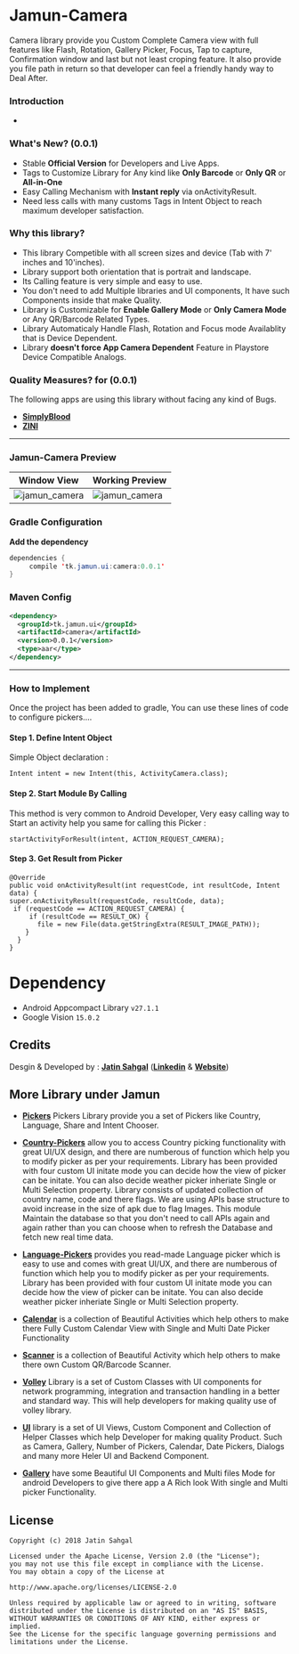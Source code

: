 # Jamun-Camera

Camera library provide you Custom Complete Camera view with full features like Flash, Rotation, Gallery Picker, Focus, Tap to capture, Confirmation window and last but not least croping feature. It also provide you file path in return so that developer can feel a friendly handy way to Deal After. 

### Introduction

* 

### What's New? (0.0.1)
* Stable **Official Version** for Developers and Live Apps.
* Tags to Customize Library for Any kind like **Only Barcode** or **Only QR** or **All-in-One**
* Easy Calling Mechanism with **Instant reply** via onActivityResult.
* Need less calls with many customs Tags in Intent Object to reach maximum developer satisfaction.

### Why this library?

* This library Competible with all screen sizes and device (Tab with 7' inches and 10'inches).
* Library support both orientation that is portrait and landscape.
* Its Calling feature is very simple and easy to use.
* You don't need to add Multiple libraries and UI components, It have such Components inside that make Quality.
* Library is Customizable for **Enable Gallery Mode** or **Only Camera Mode** or Any QR/Barcode Related Types.
* Library Automaticaly Handle Flash, Rotation and Focus mode Availablity that is Device Dependent.
* Library **doesn't force App Camera Dependent** Feature in Playstore Device Compatible Analogs.

### Quality Measures? for (0.0.1)

The following apps are using this library without facing any kind of Bugs.

* **[SimplyBlood](https://play.google.com/store/apps/details?id=com.simplyblood)**
* **[ZINI](https://play.google.com/store/apps/details?id=ai.zini)**

------

### Jamun-Camera Preview

Window View | Working Preview
---- | ----
![jamun_camera](https://user-images.githubusercontent.com/38988514/40282370-fddb9780-5c8b-11e8-9124-6008eb15dbc1.png) | ![jamun_camera](https://user-images.githubusercontent.com/38988514/40282466-6ede2fb4-5c8d-11e8-958c-4366adc114af.gif)


### Gradle Configuration

**Add the dependency**

```java
dependencies {
     compile 'tk.jamun.ui:camera:0.0.1'
}
```
### Maven Config

```xml
<dependency>
  <groupId>tk.jamun.ui</groupId>
  <artifactId>camera</artifactId>
  <version>0.0.1</version>
  <type>aar</type>
</dependency>
```
------
### How to Implement

Once the project has been added to gradle, You can use these lines of code to configure pickers....

#### Step 1. Define Intent Object

Simple Object declaration :

```
Intent intent = new Intent(this, ActivityCamera.class);

```
#### Step 2. Start Module By Calling

This method is very common to Android Developer, Very easy calling way to Start an activity help you same for calling this Picker :

```
startActivityForResult(intent, ACTION_REQUEST_CAMERA);

```

#### Step 3. Get Result from Picker

```
@Override
public void onActivityResult(int requestCode, int resultCode, Intent data) {
super.onActivityResult(requestCode, resultCode, data);
 if (requestCode == ACTION_REQUEST_CAMERA) {
     if (resultCode == RESULT_OK) {
       file = new File(data.getStringExtra(RESULT_IMAGE_PATH));
    }
  }
}
```

# Dependency

* Android Appcompact Library ``v27.1.1``
* Google Vision ``15.0.2``

## Credits

Desgin & Developed by : **[Jatin Sahgal](https://www.linkedin.com/in/jatinsahgal/)**
 (**[Linkedin](https://www.linkedin.com/in/jatinsahgal/)** & **[Website](https://blog.jamun.tk)**) 

## More Library under Jamun 

* **[Pickers](https://github.com/Lib-Jamun/Pickers.git)**
Pickers Library provide you a set of Pickers like Country, Language, Share and Intent Chooser.

* **[Country-Pickers](https://github.com/Lib-Jamun/Pickers.git)**
allow you to access Country picking functionality with great UI/UX design, and there are numberous of function which help you to modify picker as per your requirements. Library has been provided with four custom UI initate mode you can decide how the view of picker can be initate. You can also decide weather picker inheriate Single or Multi Selection property. Library consists of updated collection of country name, code and there flags. We are using APIs base structure to avoid increase in the size of apk due to flag Images. This module Maintain the database so that you don't need to call APIs again and again rather than you can choose when to refresh the Database and fetch new real time data.

* **[Language-Pickers](https://github.com/Lib-Jamun/Pickers.git)**
provides you read-made Language picker  which is easy to use and comes with great UI/UX, and there are numberous of function which help you to modify picker as per your requirements. Library has been provided with four custom UI initate mode you can decide how the view of picker can be initate. You can also decide weather picker inheriate Single or Multi Selection property.

* **[Calendar](https://github.com/Lib-Jamun/calendar.git)**
is a collection of Beautiful Activities which help others to make there Fully Custom Calendar View with Single and Multi Date Picker Functionality 

* **[Scanner](https://github.com/Lib-Jamun/scanner.git)**
is a collection of Beautiful Activity which help others to make there own Custom QR/Barcode Scanner. 

* **[Volley](https://github.com/Lib-Jamun/Volley.git)**
Library is a set of Custom Classes with UI components for network programming, integration and transaction handling in a better and standard way. This will help developers for making quality use of volley library. 

* **[UI](https://github.com/Lib-Jamun/ui.git)**
library is a set of UI Views, Custom Component and Collection of Helper Classes which help Developer for making quality Product. Such as Camera, Gallery, Number of Pickers, Calendar, Date Pickers, Dialogs and many more Heler UI and Backend Component.

* **[Gallery](https://github.com/Lib-Jamun/gallery.git)**
have some Beautiful UI Components and Multi files Mode for android Developers to give there app a A Rich look With single and Multi picker Functionality.


## License
    Copyright (c) 2018 Jatin Sahgal

    Licensed under the Apache License, Version 2.0 (the "License");
    you may not use this file except in compliance with the License.
    You may obtain a copy of the License at

    http://www.apache.org/licenses/LICENSE-2.0

    Unless required by applicable law or agreed to in writing, software
    distributed under the License is distributed on an "AS IS" BASIS,
    WITHOUT WARRANTIES OR CONDITIONS OF ANY KIND, either express or implied.
    See the License for the specific language governing permissions and
    limitations under the License.
  
  
